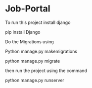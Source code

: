 # Job-Portal


To run this project install django 

pip install Django

Do the Migrations using

Python manage.py makemigrations  

python manage.py migrate

then run the project using the command

python manage.py runserver
